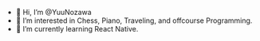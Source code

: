 - 👋 Hi, I’m @YuuNozawa
- 👀 I’m interested in Chess, Piano, Traveling, and offcourse Programming.
- 🌱 I’m currently learning React Native.
<!---
 💞️ I’m looking to collaborate on ...
 📫 How to reach me ...
--->

<!---
YuuNozawa/YuuNozawa is a ✨ special ✨ repository because its `README.md` (this file) appears on your GitHub profile.
You can click the Preview link to take a look at your changes.
--->

